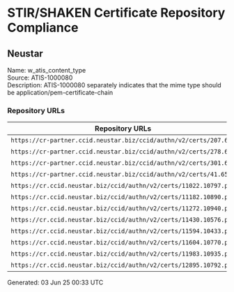 # STIR/SHAKEN Certificate Repository Compliance

## Neustar

Name: w_atis_content_type\
Source: ATIS-1000080\
Description: ATIS-1000080 separately indicates that the mime type should be application/pem-certificate-chain
### Repository URLs

| Repository URLs | Not After |  Problems | Link |
|-----------------|-----------|-----------|------|
| `https://cr-partner.ccid.neustar.biz/ccid/authn/v2/certs/207.661` | 12&#160;Feb&#160;26&#160;16:45&#160;UTC | true | [view](../../REPOS/262a240b5939ca488ac5a6d4d578de1b88a22a5f/README.md) |
| `https://cr-partner.ccid.neustar.biz/ccid/authn/v2/certs/278.621` | 14&#160;Nov&#160;25&#160;16:40&#160;UTC | true | [view](../../REPOS/ae951ac30d5e5e87fa1a6dd333ec78c6a59f08db/README.md) |
| `https://cr-partner.ccid.neustar.biz/ccid/authn/v2/certs/301.642` | 07&#160;Feb&#160;26&#160;18:43&#160;UTC | true | [view](../../REPOS/d0acc28e660eeb162c1803a31f67f39137e42b55/README.md) |
| `https://cr-partner.ccid.neustar.biz/ccid/authn/v2/certs/41.659` | 11&#160;Feb&#160;26&#160;20:15&#160;UTC | true | [view](../../REPOS/69fa47a0e8c4fe186e557993f080d366919c4f31/README.md) |
| `https://cr.ccid.neustar.biz/ccid/authn/v2/certs/11022.10797.pem` | 20&#160;Nov&#160;25&#160;18:09&#160;UTC | true | [view](../../REPOS/896dc05c9e4d531fe1846416f3b0a2bcc4c83d05/README.md) |
| `https://cr.ccid.neustar.biz/ccid/authn/v2/certs/11182.10890.pem` | 28&#160;Jan&#160;26&#160;17:43&#160;UTC | true | [view](../../REPOS/365257fa3f16412177d9ba8de37528df1e89e47d/README.md) |
| `https://cr.ccid.neustar.biz/ccid/authn/v2/certs/11272.10940.pem` | 12&#160;May&#160;26&#160;18:35&#160;UTC | true | [view](../../REPOS/0804bf03e9a1dcff73c98c5d2accd9324deb1368/README.md) |
| `https://cr.ccid.neustar.biz/ccid/authn/v2/certs/11430.10576.pem` | 01&#160;Jul&#160;25&#160;17:19&#160;UTC | true | [view](../../REPOS/b2ef6920b4be5cf8664db652ed5043ef2f5d314d/README.md) |
| `https://cr.ccid.neustar.biz/ccid/authn/v2/certs/11594.10433.pem` | 14&#160;May&#160;26&#160;14:49&#160;UTC | true | [view](../../REPOS/02ce071b69316a6f41826d694c1d5c7eb1a61fc7/README.md) |
| `https://cr.ccid.neustar.biz/ccid/authn/v2/certs/11604.10770.pem` | 14&#160;Oct&#160;25&#160;19:57&#160;UTC | true | [view](../../REPOS/43277742edbcddb3e3bf7c934748660ef27f4258/README.md) |
| `https://cr.ccid.neustar.biz/ccid/authn/v2/certs/11983.10935.pem` | 06&#160;May&#160;26&#160;16:17&#160;UTC | true | [view](../../REPOS/c4b9895b0e13192f8a9ee4ec99a8911038ab72b2/README.md) |
| `https://cr.ccid.neustar.biz/ccid/authn/v2/certs/12895.10792.pem` | 11&#160;Nov&#160;25&#160;15:36&#160;UTC | true | [view](../../REPOS/329a3d2886780b838a7db33387a36242e9c2d4c1/README.md) |


Generated: 03 Jun 25 00:33 UTC